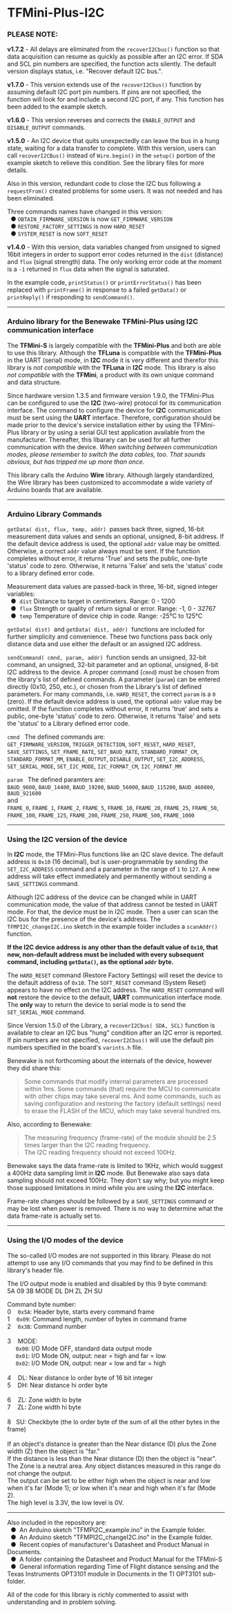 # TFMini-Plus-I2C
### PLEASE NOTE:
**v1.7.2** - All delays are eliminated from the `recoverI2Cbus()` function so that data acquisition can resume as quickly as possible after an I2C error.  If SDA and SCL pin numbers are specified, the function acts silently.  The default version displays status, i.e. "Recover default I2C bus.".

**v1.7.0** - This version extends use of the `recoverI2Cbus()` function by assuming default I2C port pin numbers. If pins are not specified, the function will look for and include a second I2C port, if any. This function has been added to the example sketch.

**v1.6.0** - This version reverses and corrects the `ENABLE_OUTPUT` and `DISABLE_OUTPUT` commands.<br />

**v1.5.0** - An I2C device that quits unexpectedly can leave the bus in a hung state, waiting for a data transfer to complete.  With this version, users can call `recoverI2CBus()` instead of `Wire.begin()` in the `setup()` portion of the example sketch to relieve this condition.  See the library files for more details.<br />

Also in this version, redundant code to close the I2C bus following a `requestFrom()` created problems for some users.  It was not needed and has been eliminated.<br />

Three commands names have changed in this version:
<br />&nbsp;&nbsp;&#9679;&nbsp;`OBTAIN_FIRMWARE_VERSION`  is now `GET_FIRMWARE_VERSION`
<br />&nbsp;&nbsp;&#9679;&nbsp;`RESTORE_FACTORY_SETTINGS` is now `HARD_RESET`
<br />&nbsp;&nbsp;&#9679;&nbsp;`SYSTEM_RESET`             is now `SOFT_RESET`<br />

**v1.4.0** - With this version, data variables changed from unsigned to signed 16bit integers in order to support error codes returned in the `dist` (distance) and `flux` (signal strength) data. The only working error code at the moment is a `-1` returned in `flux` data when the signal is saturated.

In the example code, `printStatus()` or `printErrorStatus()` has been replaced with `printFrame()` in response to a failed `getData()` or `printReply()` if responding to `sendCommand()`.
<hr />

### Arduino library for the Benewake TFMini-Plus using I2C communication interface

The **TFMini-S** is largely compatible with the **TFMini-Plus** and both are able to use this library.  Although the **TFLuna** is compatible with the **TFMini-Plus** in the UART (serial) mode, in **I2C** mode it is very different and therefor this library is _not compatible_ with the **TFLuna** in **I2C** mode.  This library is also *not compatible* with the **TFMini**, a product with its own unique command and data structure.

Since hardware version 1.3.5 and firmware version 1.9.0, the TFMini-Plus can be configured to use the **I2C** (two-wire) protocol for its communication interface.  The command to configure the device for **I2C** communication must be sent using the **UART** interface.  Therefore, configuration should be made prior to the device's service installation either by using the TFMini-Plus library or by using a serial GUI test application available from the manufacturer.  Thereafter, this libarary can be used for all further communication with the device.  _When switching between communication modes, please remember to switch the data cables, too.  That sounds obvious, but has tripped me up more than once._

This library calls the Arduino **Wire** library.  Although largely standardized, the Wire library has been customized to accommodate a wide variety of Arduino boards that are available.
<hr />

### Arduino Library Commands

`getData( dist, flux, temp, addr)`&nbsp; passes back three, signed, 16-bit measurement data values and sends an optional, unsigned, 8-bit address.  If the default device address is used, the optional `addr` value may be omitted.  Otherwise, a correct `addr` value always must be sent.  If the function completes without error, it returns 'True' and sets the public, one-byte 'status' code to zero.  Otherwise, it returns 'False' and sets the 'status' code to a library defined error code.

Measurement data values are passed-back in three, 16-bit, signed integer variables:
<br />&nbsp;&nbsp;&#9679;&nbsp; `dist` Distance to target in centimeters. Range: 0 - 1200
<br />&nbsp;&nbsp;&#9679;&nbsp; `flux` Strength or quality of return signal or error. Range: -1, 0 - 32767
<br />&nbsp;&nbsp;&#9679;&nbsp; `temp` Temperature of device chip in code. Range: -25°C to 125°C

`getData( dist)`&nbsp; and `getData( dist, addr)`&nbsp; functions are included for further simplicity and convenience.  These two functions pass back only distance data and use either the default or an assigned I2C address.

`sendCommand( cmnd, param, addr)`&nbsp; function sends an unsigned, 32-bit command, an unsigned, 32-bit parameter and an optional, unsigned, 8-bit I2C address to the device.  A proper command (`cmnd`) must be chosen from the library's list of defined commands.  A parameter (`param`) can be entered directly (0x10, 250, etc.), or chosen from the Library's list of defined parameters.  For many commands, i.e. `HARD_RESET`, the correct `param` is a `0` (zero).  If the default device address is used, the optional `addr` value may be omitted.  If the function completes without error, it returns 'true' and sets a public, one-byte 'status' code to zero.  Otherwise, it returns 'false' and sets the 'status' to a Library defined error code.

`cmnd`&nbsp;&nbsp; The defined commands are:<br />
`GET_FIRMWARE_VERSION`, `TRIGGER_DETECTION`, `SOFT_RESET`, `HARD_RESET`, `SAVE_SETTINGS`, `SET_FRAME_RATE`, `SET_BAUD_RATE`, `STANDARD_FORMAT_CM`, `STANDARD_FORMAT_MM`, `ENABLE_OUTPUT`, `DISABLE_OUTPUT`, `SET_I2C_ADDRESS`, `SET_SERIAL_MODE`, `SET_I2C_MODE`, `I2C_FORMAT_CM`, `I2C_FORMAT_MM`

`param`&nbsp;&nbsp; The defined paramters are:<br />
`BAUD_9600`, `BAUD_14400`, `BAUD_19200`, `BAUD_56000`, `BAUD_115200`, `BAUD_460800`, `BAUD_921600`<br />
and<br />
`FRAME_0`, `FRAME_1`, `FRAME_2`, `FRAME_5`, `FRAME_10`, `FRAME_20`, `FRAME_25`, `FRAME_50`, `FRAME_100`, `FRAME_125`, `FRAME_200`, `FRAME_250`, `FRAME_500`, `FRAME_1000`
<hr>

### Using the I2C version of the device
In **I2C** mode, the TFMini-Plus functions like an I2C slave device.  The default address is `0x10` (16 decimal), but is user-programmable by sending the `SET_I2C_ADDRESS` command and a parameter in the range of `1` to `127`.  A new address will take effect immediately and permanently without sending a `SAVE_SETTINGS` command.

Although I2C address of the device can be changed while in UART communication mode, the value of that address cannot be tested in UART mode. For that, the device must be in I2C mode. Then a user can scan the I2C bus for the presence of the device's address. The `TFMPI2C_changeI2C.ino` sketch in the example folder includes a `scanAddr()` function.

**If the I2C device address is any other than the default value of `0x10`, that new, non-default address must be included with every subsequent command, including `getData()`, as the optional `addr` byte.**

The `HARD_RESET` command (Restore Factory Settings) will reset the device to the default address of `0x10`. The `SOFT_RESET` command (System Reset) appears to have no effect on the I2C address.  The `HARD_RESET` command will **not** restore the device to the default, **UART** communication interface mode.  The **only** way to return the device to serial mode is to send the `SET_SERIAL_MODE` command.

Since Version 1.5.0 of the Library, a `recoverI2Cbus( SDA, SCL)` function is available to clear an I2C bus "hung" condition after an I2C error is reported.  If pin numbers are not specified, `recoverI2Cbus()` will use the default pin numbers specified in the board's `varints.h` file.

Benewake is not forthcoming about the internals of the device, however they did share this:
>Some commands that modify internal parameters are processed within 1ms.  Some commands (that) require the MCU to communicate with other chips may take several ms.  And some commands, such as saving configuration and restoring the factory (default settings) need to erase the FLASH of the MCU, which may take several hundred ms.

Also, according to Benewake:
>The measuring frequency (frame-rate) of the module should be 2.5 times larger than the I2C reading frequency.<br />
>The I2C reading frequency should not exceed 100Hz.<br />

Benewake says the data frame-rate is limited to 1KHz, which would suggest a 400Hz data sampling limit in **I2C** mode.  But Benewake also says data sampling should not exceed 100Hz.  They don't say why; but you might keep those supposed limitations in mind while you are using the **I2C** interface.

Frame-rate changes should be followed by a `SAVE_SETTINGS` command or may be lost when power is removed.  There is no way to determine what the data frame-rate is actually set to.
<hr />

### Using the I/O modes of the device
The so-called I/O modes are not supported in this library.  Please do not attempt to use any I/O commands that you may find to be defined in this library's header file.

The I/O output mode is enabled and disabled by this 9 byte command:<br />
5A 09 3B MODE DL DH ZL ZH SU

Command byte number:<br />
0 &nbsp;&nbsp; `0x5A`:  Header byte, starts every command frame<br />
1 &nbsp;&nbsp; `0x09`:  Command length, number of bytes in command frame<br />
2 &nbsp;&nbsp; `0x3B`:  Command number<br />
<br />
3 &nbsp;&nbsp; MODE:<br />
&nbsp;&nbsp;&nbsp;&nbsp; `0x00`: I/O Mode OFF, standard data output mode<br />
&nbsp;&nbsp;&nbsp;&nbsp; `0x01`: I/O Mode ON, output: near = high and far = low<br />
&nbsp;&nbsp;&nbsp;&nbsp; `0x02`: I/O Mode ON, output: near = low and far = high<br />
<br />
4 &nbsp;&nbsp; DL: Near distance lo order byte of 16 bit integer<br />
5 &nbsp;&nbsp; DH: Near distance hi order byte<br />
<br />
6 &nbsp;&nbsp; ZL: Zone width lo byte<br />
7 &nbsp;&nbsp; ZL: Zone width hi byte<br />
<br />
8 &nbsp;&nbsp;SU: Checkbyte (the lo order byte of the sum of all the other bytes in the frame)<br />
<br />
If an object's distance is greater than the Near distance (D) plus the Zone width (Z) then the object is "far."<br />
If the distance is less than the Near distance (D) then the object is "near".<br />
The Zone is a neutral area. Any object distances measured in this range do not change the output.<br />
The output can be set to be either high when the object is near and low when it's far (Mode 1); or low when it's near and high when it's far (Mode 2).<br />
The high level is 3.3V, the low level is 0V.
<hr>

Also included in the repository are:
<br />&nbsp;&nbsp;&#9679;&nbsp; An Arduino sketch "TFMPI2C_example.ino" in the Example folder.
<br />&nbsp;&nbsp;&#9679;&nbsp; An Arduino sketch "TFMPI2C_changeI2C.ino" in the Example folder.
<br />&nbsp;&nbsp;&#9679;&nbsp; Recent copies of manufacturer's Datasheet and Product Manual in Documents.
<br />&nbsp;&nbsp;&#9679;&nbsp; A folder containing the Datasheet and Product Manual for the TFMini-S
<br />&nbsp;&nbsp;&#9679;&nbsp; General information regarding Time of Flight distance sensing and the Texas Instruments OPT3101 module in Documents in the TI OPT3101 sub-folder.

All of the code for this library is richly commented to assist with understanding and in problem solving.
